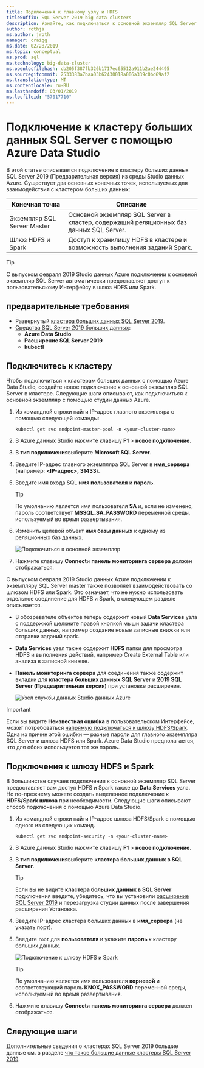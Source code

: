 ```yaml
---
title: Подключения к главному узлу и HDFS
titleSuffix: SQL Server 2019 big data clusters
description: Узнайте, как подключаться к основной экземпляр SQL Server и шлюза HDFS или Spark для кластера SQL Server 2019 больших данных (Предварительная версия).
author: rothja
ms.author: jroth
manager: craigg
ms.date: 02/28/2019
ms.topic: conceptual
ms.prod: sql
ms.technology: big-data-cluster
ms.openlocfilehash: cb205f387fb326b1717ec65512a911b2ae244495
ms.sourcegitcommit: 2533383a7baa03b62430018a006a339c0bd69af2
ms.translationtype: MT
ms.contentlocale: ru-RU
ms.lasthandoff: 03/01/2019
ms.locfileid: "57017710"
---
```

# <a name="connect-to-a-sql-server-big-data-cluster-with-azure-data-studio"></a>Подключение к кластеру больших данных SQL Server с помощью Azure Data Studio

В этой статье описывается подключение к кластеру больших данных SQL Server 2019 (Предварительная версия) из среды Studio данных Azure. Существует два основных конечных точек, используемых для взаимодействия с кластером больших данных:

| Конечная точка | Описание |
|---|---|
| Экземпляр SQL Server Master | Основной экземпляр SQL Server в кластер, содержащий реляционных баз данных SQL Server. |
| Шлюз HDFS и Spark | Доступ к хранилищу HDFS в кластере и возможность выполнения заданий Spark. |

> [!TIP]
> С выпуском февраля 2019 Studio данных Azure подключении к основной экземпляр SQL Server автоматически предоставляет доступ к пользовательскому Интерфейсу в шлюз HDFS или Spark.

## <a name="prerequisites"></a>предварительные требования

- Развернутый [кластера больших данных SQL Server 2019](deployment-guidance.md).
- [Средства SQL Server 2019 больших данных](deploy-big-data-tools.md):
   - **Azure Data Studio**
   - **Расширение SQL Server 2019**
   - **kubectl**

## <a id="master"></a> Подключитесь к кластеру

Чтобы подключиться к кластерам больших данных с помощью Azure Data Studio, создайте новое подключение к основной экземпляр SQL Server в кластере. Следующие шаги описывают, как подключиться к основной экземпляр с помощью студии данных Azure.

1. Из командной строки найти IP-адрес главного экземпляра с помощью следующей команды:

   ```
   kubectl get svc endpoint-master-pool -n <your-cluster-name>
   ```

1. В Azure данных Studio нажмите клавишу **F1** > **новое подключение**.

1. В **тип подключения**выберите **Microsoft SQL Server**.

1. Введите IP-адрес главного экземпляра SQL Server в **имя_сервера** (например: **\<IP-адрес\>, 31433**).

1. Введите имя входа SQL **имя пользователя** и **пароль**.

   > [!TIP]
   > По умолчанию является имя пользователя **SA** и, если не изменено, пароль соответствует **MSSQL_SA_PASSWORD** переменной среды, используемый во время развертывания.

1. Изменить целевой объект **имя базы данных** к одному из реляционных баз данных.

   ![Подключиться к основной экземпляр](./media/connect-to-big-data-cluster/connect-to-cluster.png)

1. Нажмите клавишу **Connect**и **панель мониторинга сервера** должен отображаться.

С выпуском февраля 2019 Studio данных Azure подключении к экземпляру SQL Server master также позволяет взаимодействовать со шлюзом HDFS или Spark. Это означает, что не нужно использовать отдельное соединение для HDFS и Spark, в следующем разделе описывается.

- В обозревателе объектов теперь содержит новый **Data Services** узла с поддержкой щелкните правой кнопкой мыши задачи кластера больших данных, например создание новые записные книжки или отправки заданий spark. 
- **Data Services** узел также содержит **HDFS** папки для просмотра HDFS и выполнения действий, например Create External Table или анализа в записной книжке.
- **Панель мониторинга сервера** для соединения также содержит вкладки для **кластера больших данных SQL Server** и **2019 SQL Server (Предварительная версия)** при установке расширения.

   ![Узел службы данных Studio данных Azure](./media/connect-to-big-data-cluster/connect-data-services-node.png)

> [!IMPORTANT]
> Если вы видите **Неизвестная ошибка** в пользовательском Интерфейсе, может потребоваться [напрямую подключаться к шлюзу HDFS/Spark](#hdfs). Одна из причин этой ошибки — разные пароли для главного экземпляра SQL Server и шлюза HDFS или Spark. Azure Data Studio предполагается, что для обоих используется тот же пароль.
  
## <a id="hdfs"></a> Подключения к шлюзу HDFS и Spark

В большинстве случаев подключения к основной экземпляр SQL Server предоставляет вам доступ HDFS и Spark также до **Data Services** узла. Но по-прежнему можете создать выделенное подключение к **HDFS/Spark шлюза** при необходимости. Следующие шаги описывают способ подключения с помощью Azure Data Studio.

1. Из командной строки найти IP-адрес шлюза HDFS/Spark с помощью одного из следующих команд.

   ```
   kubectl get svc endpoint-security -n <your-cluster-name>
   ```
 
1. В Azure данных Studio нажмите клавишу **F1** > **новое подключение**.

1. В **тип подключения**выберите **кластера больших данных в SQL Server**.

   > [!TIP]
   > Если вы не видите **кластера больших данных в SQL Server** подключения введите, убедитесь, что вы установили [расширение SQL Server 2019](../azure-data-studio/sql-server-2019-extension.md) и перезагрузка студии данных после завершения расширения Установка.

1. Введите IP-адрес кластера больших данных в **имя_сервера** (не указать порт).

1. Введите `root` для **пользователя** и укажите **пароль** к кластеру больших данных.

   ![Подключение к шлюзу HDFS и Spark](./media/connect-to-big-data-cluster/connect-to-cluster-hdfs-spark.png)

   > [!TIP]
   > По умолчанию является имя пользователя **корневой** и соответствующий пароль **KNOX_PASSWORD** переменной среды, используемый во время развертывания.

1. Нажмите клавишу **Connect**и **панель мониторинга сервера** должен отображаться.

## <a name="next-steps"></a>Следующие шаги

Дополнительные сведения о кластерах SQL Server 2019 большие данные см. в разделе [что такое большие данные кластеры SQL Server 2019](big-data-cluster-overview.md).